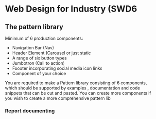# Web Design for Industry (SWD6

## The pattern library

Minimum of 6 production components:
- Navigation Bar (Nav)
- Header Element (Carousel or just static
- A range of six button types
- Jumbotron (Call to action)
- Foooter incorporating social media icon links
- Component of your choice

You are required to make a Pattern library consisting of 6 components, which should be supported by examples , documentation and code snippets that can be cut and pasted. You can create more components if you wish to create a more comprehensive pattern lib

### Report documenting


